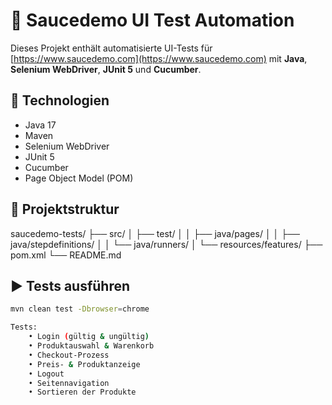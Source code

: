 # 🧪 Saucedemo UI Test Automation

Dieses Projekt enthält automatisierte UI-Tests für [https://www.saucedemo.com](https://www.saucedemo.com) mit **Java**, **Selenium WebDriver**, **JUnit 5** und **Cucumber**.

## 🚀 Technologien
- Java 17
- Maven
- Selenium WebDriver
- JUnit 5
- Cucumber
- Page Object Model (POM)

## 📂 Projektstruktur
saucedemo-tests/
├── src/
│ ├── test/
│ │ ├── java/pages/
│ │ ├── java/stepdefinitions/
│ │ └── java/runners/
│ └── resources/features/
├── pom.xml
└── README.md


## ▶️ Tests ausführen

```bash
mvn clean test -Dbrowser=chrome

Tests:
    • Login (gültig & ungültig)
    • Produktauswahl & Warenkorb
    • Checkout-Prozess
    • Preis- & Produktanzeige
    • Logout
    • Seitennavigation
    • Sortieren der Produkte
